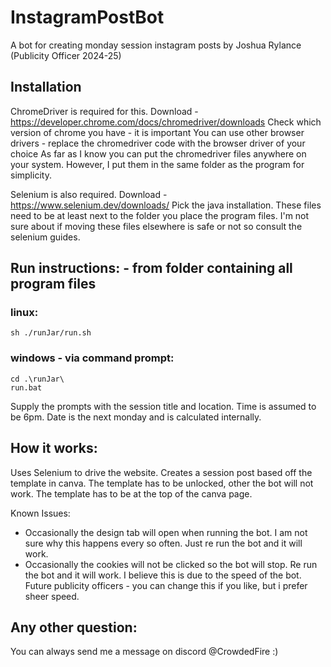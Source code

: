 # InstagramPostBot
A bot for creating monday session instagram posts by Joshua Rylance (Publicity Officer 2024-25)

## Installation
ChromeDriver is required for this.
Download - https://developer.chrome.com/docs/chromedriver/downloads 
Check which version of chrome you have - it is important
You can use other browser drivers - replace the chromedriver code with the browser driver of your choice
As far as I know you can put the chromedriver files anywhere on your system. However, I put them in the same folder as the program for simplicity.

Selenium is also required.
Download - https://www.selenium.dev/downloads/ 
Pick the java installation.
These files need to be at least next to the folder you place the program files. I'm not sure about if moving these files elsewhere is safe or not so consult the selenium guides.


## Run instructions: - from folder containing all program files
### linux:
```
sh ./runJar/run.sh 
```

### windows - via command prompt:
```
cd .\runJar\
run.bat
```

Supply the prompts with the session title and location. Time is assumed to be 6pm. Date is the next monday and is calculated internally.


## How it works:

Uses Selenium to drive the website. Creates a session post based off the template in canva. 
The template has to be unlocked, other the bot will not work.
The template has to be at the top of the canva page.

Known Issues:
- Occasionally the design tab will open when running the bot. I am not sure why this happens every so often. Just re run the bot and it will work.
- Occasionally the cookies will not be clicked so the bot will stop. Re run the bot and it will work. I believe this is due to the speed of the bot.
  Future publicity officers - you can change this if you like, but i prefer sheer speed. 

## Any other question:
You can always send me a message on discord @CrowdedFire :)

